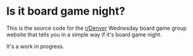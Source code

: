 # Is it board game night?

This is the source code for the [r/Denver](http://www.reddit.com/r/Denver/)
Wednesday board game group website that tells you in a simple way if it's
board game night.

It's a work in progress.

